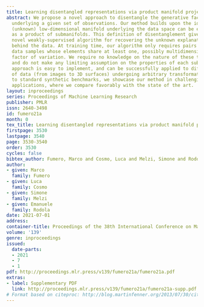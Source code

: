 ```yaml
---
title: Learning disentangled representations via product manifold projection
abstract: We propose a novel approach to disentangle the generative factors of variation
  underlying a given set of observations. Our method builds upon the idea that the
  (unknown) low-dimensional manifold underlying the data space can be explicitly modeled
  as a product of submanifolds. This definition of disentanglement gives rise to a
  novel weakly-supervised algorithm for recovering the unknown explanatory factors
  behind the data. At training time, our algorithm only requires pairs of non i.i.d.
  data samples whose elements share at least one, possibly multidimensional, generative
  factor of variation. We require no knowledge on the nature of these transformations,
  and do not make any limiting assumption on the properties of each subspace. Our
  approach is easy to implement, and can be successfully applied to different kinds
  of data (from images to 3D surfaces) undergoing arbitrary transformations. In addition
  to standard synthetic benchmarks, we showcase our method in challenging real-world
  applications, where we compare favorably with the state of the art.
layout: inproceedings
series: Proceedings of Machine Learning Research
publisher: PMLR
issn: 2640-3498
id: fumero21a
month: 0
tex_title: Learning disentangled representations via product manifold projection
firstpage: 3530
lastpage: 3540
page: 3530-3540
order: 3530
cycles: false
bibtex_author: Fumero, Marco and Cosmo, Luca and Melzi, Simone and Rodola, Emanuele
author:
- given: Marco
  family: Fumero
- given: Luca
  family: Cosmo
- given: Simone
  family: Melzi
- given: Emanuele
  family: Rodola
date: 2021-07-01
address:
container-title: Proceedings of the 38th International Conference on Machine Learning
volume: '139'
genre: inproceedings
issued:
  date-parts:
  - 2021
  - 7
  - 1
pdf: http://proceedings.mlr.press/v139/fumero21a/fumero21a.pdf
extras:
- label: Supplementary PDF
  link: http://proceedings.mlr.press/v139/fumero21a/fumero21a-supp.pdf
# Format based on citeproc: http://blog.martinfenner.org/2013/07/30/citeproc-yaml-for-bibliographies/
---
```

